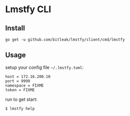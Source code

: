 # Lmstfy CLI

## Install

```
go get -u github.com/bitleak/lmstfy/client/cmd/lmstfy
```

## Usage

setup your config file `~/.lmstfy.toml`:
```
host = 172.16.200.10
port = 9999
namespace = FIXME
token = FIXME
```

run to get start:
```
$ lmstfy help
```
